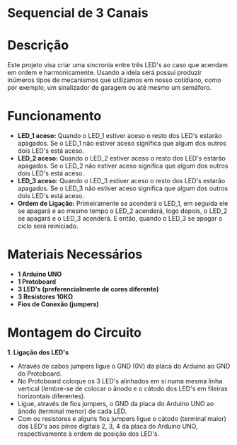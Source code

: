 # Sequencial de 3 Canais
# Descrição
Este projeto visa criar uma sincronia entre três LED's ao caso que acendam em ordem e harmonicamente. Usando a ideia será possui produzir inúmeros tipos de mecanismos que utilizamos em nosso cotidiano, como por exemplo, um sinalizador de garagem ou até mesmo um semáforo.
# Funcionamento
- **LED_1 aceso:** Quando o LED_1 estiver aceso o resto dos LED's estarão apagados. Se o LED_1 não estiver aceso significa que algum dos outros dois LED's está aceso.
- **LED_2 aceso:** Quando o LED_2 estiver aceso o resto dos LED's estarão apagados. Se o LED_2 não estiver aceso significa que algum dos outros dois LED's está aceso.
- **LED_3 aceso:** Quando o LED_3 estiver aceso o resto dos LED's estarão apagados. Se o LED_3 não estiver aceso significa que algum dos outros dois LED's está aceso.
- **Ordem de Ligação:** Primeiramente se acenderá o LED_1, em seguida ele se apagará e ao mesmo tempo o LED_2 acenderá, logo depois, o LED_2 se apagará e o LED_3 acenderá. E então, quando o LED_3 se apagar o ciclo será reiniciado.
# Materiais Necessários
- **1 Arduino UNO**
- **1 Protoboard**
- **3 LED's (preferencialmente de cores diferente)**
- **3 Resistores 10KΩ**
- **Fios de Conexão (jumpers)**
# Montagem do Circuito
**1. Ligação dos LED's**

- Através de cabos jumpers ligue o GND (0V) da placa do Arduino ao GND do Protoboard.
- No Protoboard coloque os 3 LED's alinhados em si numa mesma linha vertical (lembre-se de colocar o ânodo e o cátodo dos LED's em fileiras horizontais diferentes).
- Ligue, através de fios jumpers, o GND da placa do Arduino UNO ao ânodo (terminal menor) de cada LED.
- Com os resistores e alguns fios jumpers ligue o cátodo (terminal maior) dos LED's aos pinos digitais 2, 3, 4 da placa do Arduino UNO, respectivamente à ordem de posição dos LED's.
